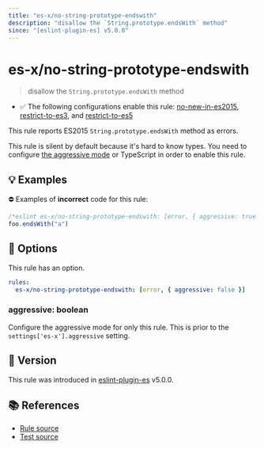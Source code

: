 ```yaml
---
title: "es-x/no-string-prototype-endswith"
description: "disallow the `String.prototype.endsWith` method"
since: "[eslint-plugin-es] v5.0.0"
---
```


# es-x/no-string-prototype-endswith
> disallow the `String.prototype.endsWith` method

- ✅ The following configurations enable this rule: [no-new-in-es2015], [restrict-to-es3], and [restrict-to-es5]

This rule reports ES2015 `String.prototype.endsWith` method as errors.

This rule is silent by default because it's hard to know types. You need to configure [the aggressive mode](../#the-aggressive-mode) or TypeScript in order to enable this rule.

## 💡 Examples

⛔ Examples of **incorrect** code for this rule:

<eslint-playground type="bad">

```js
/*eslint es-x/no-string-prototype-endswith: [error, { aggressive: true }] */
foo.endsWith("a")
```

</eslint-playground>

## 🔧 Options

This rule has an option.

```yaml
rules:
  es-x/no-string-prototype-endswith: [error, { aggressive: false }]
```

### aggressive: boolean

Configure the aggressive mode for only this rule.
This is prior to the `settings['es-x'].aggressive` setting.

## 🚀 Version

This rule was introduced in [eslint-plugin-es] v5.0.0.

[eslint-plugin-es]: https://github.com/mysticatea/eslint-plugin-es

## 📚 References

- [Rule source](https://github.com/eslint-community/eslint-plugin-es-x/blob/master/lib/rules/no-string-prototype-endswith.js)
- [Test source](https://github.com/eslint-community/eslint-plugin-es-x/blob/master/tests/lib/rules/no-string-prototype-endswith.js)

[no-new-in-es2015]: ../configs/index.md#no-new-in-es2015
[restrict-to-es3]: ../configs/index.md#restrict-to-es3
[restrict-to-es5]: ../configs/index.md#restrict-to-es5
